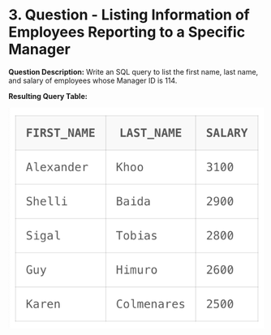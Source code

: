 # 3. Question - Listing Information of Employees Reporting to a Specific Manager

**Question Description:**
Write an SQL query to list the first name, last name, and salary of employees whose Manager ID is 114.

**Resulting Query Table:**

![alt text](/Sql-ScreenShots/ScreenShot_03.png)
